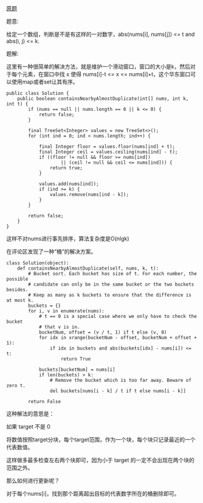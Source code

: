 [原题](https://leetcode.com/problems/contains-duplicate-ii)

题意:

给定一个数组，判断是不是有这样的一对数字，abs(nums[i], nums[j]) <= t and abs(i, j) <= k.


题解:


这里有一种很简单的解决方法，就是维护一个滑动窗口，窗口的大小是k，然后对于每个元素，在窗口中找 x 使得 nums[i]-t <= x <= nums[i]+t，这个华东窗口可以使用map或者set让其有序。

```
public class Solution {
    public boolean containsNearbyAlmostDuplicate(int[] nums, int k, int t) {
        if (nums == null || nums.length == 0 || k <= 0) {
            return false;
        }

        final TreeSet<Integer> values = new TreeSet<>();
        for (int ind = 0; ind < nums.length; ind++) {

            final Integer floor = values.floor(nums[ind] + t);
            final Integer ceil = values.ceiling(nums[ind] - t);
            if ((floor != null && floor >= nums[ind])
                    || (ceil != null && ceil <= nums[ind])) {
                return true;
            }

            values.add(nums[ind]);
            if (ind >= k) {
                values.remove(nums[ind - k]);
            }
        }

        return false;
    }
}
```

这样不对nums进行事先排序，算法复杂度是O(nlgk)

在评论区发现了一种“桶”的解决方案。

```
class Solution(object):
    def containsNearbyAlmostDuplicate(self, nums, k, t):
        # Bucket sort. Each bucket has size of t. For each number, the possible
        # candidate can only be in the same bucket or the two buckets besides.
        # Keep as many as k buckets to ensure that the difference is at most k.
        buckets = {}
        for i, v in enumerate(nums):
            # t == 0 is a special case where we only have to check the bucket
            # that v is in.
            bucketNum, offset = (v / t, 1) if t else (v, 0)
            for idx in xrange(bucketNum - offset, bucketNum + offset + 1):
                if idx in buckets and abs(buckets[idx] - nums[i]) <= t:
                    return True
            
            buckets[bucketNum] = nums[i]
            if len(buckets) > k:
                # Remove the bucket which is too far away. Beware of zero t.
                del buckets[nums[i - k] / t if t else nums[i - k]]
    
        return False
```

这种解法的意思是：

如果 target 不是 0

将数值按照target分块，每个target范围，作为一个块，每个块只记录最近的一个代表数值。

这样做多最多检查左右两个块即可，因为小于 target 的一定不会出现在两个块的范围之外。

那么如何进行更新呢？

对于每个nums[i]，找到那个距离超出目标的代表数字所在的桶删除即可。